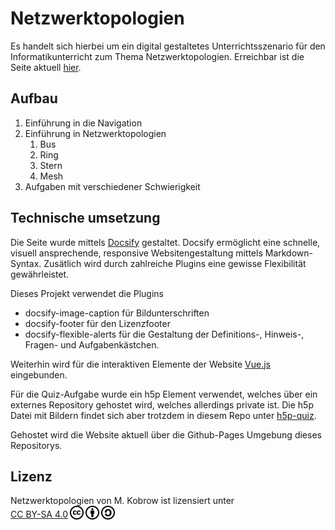 # Netzwerktopologien

Es handelt sich hierbei um ein digital gestaltetes Unterrichtsszenario für den Informatikunterricht zum Thema Netzwerktopologien. Erreichbar ist die Seite aktuell [hier](https://informatik.mkobrow.de/netzwerktopologien).

## Aufbau

1. Einführung in die Navigation
2. Einführung in Netzwerktopologien
   1. Bus
   2. Ring
   3. Stern
   4. Mesh
3. Aufgaben mit verschiedener Schwierigkeit

## Technische umsetzung

Die Seite wurde mittels [Docsify](https://docsify.js.org/#/) gestaltet. Docsify ermöglicht eine schnelle, visuell ansprechende, responsive Websitengestaltung mittels Markdown-Syntax. Zusätlich wird durch zahlreiche Plugins eine gewisse Flexibilität gewährleistet.

Dieses Projekt verwendet die Plugins
- docsify-image-caption für Bildunterschriften
- docsify-footer für den Lizenzfooter
- docsify-flexible-alerts für die Gestaltung der Definitions-, Hinweis-, Fragen- und Aufgabenkästchen.

Weiterhin wird für die interaktiven Elemente der Website [Vue.js](https://vuejs.org/) eingebunden.

Für die Quiz-Aufgabe wurde ein h5p Element verwendet, welches über ein externes Repository gehostet wird, welches allerdings private ist. Die h5p Datei mit Bildern findet sich aber trotzdem in diesem Repo unter [h5p-quiz](h5p-quiz/).

Gehostet wird die Website aktuell über die Github-Pages Umgebung dieses Repositorys.

## Lizenz

<p id="footer" xmlns:cc="http://creativecommons.org/ns#" xmlns:dct="http://purl.org/dc/terms/"><span property="dct:title">Netzwerktopologien</span> von <span property="cc:attributionName">M. Kobrow</span> ist lizensiert unter <a href="http://creativecommons.org/licenses/by-sa/4.0/?ref=chooser-v1" target="_blank" rel="license noopener noreferrer" style="display:inline-block;">CC BY-SA 4.0<img style="height:22px!important;margin-left:3px;vertical-align:text-bottom;" src="images/cc.svg"><img style="height:22px!important;margin-left:3px;vertical-align:text-bottom;" src="images/by.svg"><img style="height:22px!important;margin-left:3px;vertical-align:text-bottom;" src="images/sa.svg"></a></p> 